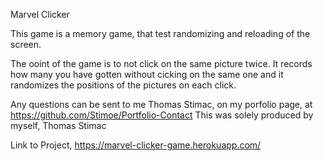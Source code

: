 Marvel Clicker

This game is a memory game, that test randomizing and reloading of the screen.

The ooint of the game is to not click on the same picture twice.  It records how many you have gotten without cicking on the same one and it randomizes the positions of the pictures on each click.





Any questions can be sent to me Thomas Stimac, on my porfolio page, at https://github.com/Stimoe/Portfolio-Contact This was solely produced by myself, Thomas Stimac

Link to Project, https://marvel-clicker-game.herokuapp.com/
